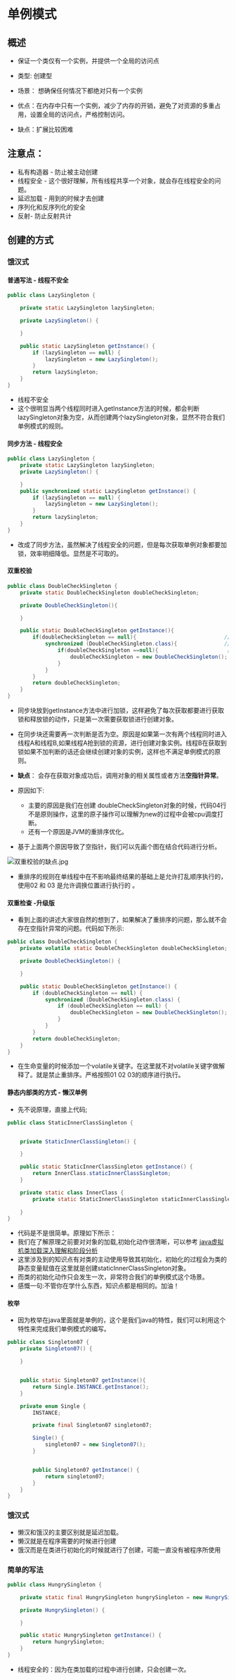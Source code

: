 # 单例模式
## 概述
- 保证一个类仅有一个实例，并提供一个全局的访问点
- 类型: 创建型

- 场景： 想确保任何情况下都绝对只有一个实例
- 优点：在内存中只有一个实例，减少了内存的开销，避免了对资源的多重占用，设置全局的访问点，严格控制访问。
- 缺点：扩展比较困难

## 注意点：
- 私有构造器 - 防止被主动创建
- 线程安全 - 这个很好理解，所有线程共享一个对象，就会存在线程安全的问题。
- 延迟加载 - 用到的时候才去创建
- 序列化和反序列化的安全 
- 反射- 防止反射共计


## 创建的方式
### 饿汉式
#### 普通写法 - 线程不安全

```java
public class LazySingleton {

    private static LazySingleton lazySingleton;

    private LazySingleton() {

    }

    public static LazySingleton getInstance() {
        if (lazySingleton == null) {
            lazySingleton = new LazySingleton();
        }
        return lazySingleton;
    }
}
```
- 线程不安全
- 这个很明显当两个线程同时进入getInstance方法的时候，都会判断lazySingleton对象为空，从而创建两个lazySingleton对象，显然不符合我们单例模式的规则。

#### 同步方法 - 线程安全


```java
public class LazySingleton {
    private static LazySingleton lazySingleton;
    private LazySingleton() {

    }
    public synchronized static LazySingleton getInstance() {
        if (lazySingleton == null) {
            lazySingleton = new LazySingleton();
        }
        return lazySingleton;
    }
}
```
- 改成了同步方法，虽然解决了线程安全的问题，但是每次获取单例对象都要加锁，效率明细降低。显然是不可取的。

#### 双重校验

```java
public class DoubleCheckSingleton {
    private static DoubleCheckSingleton doubleCheckSingleton;

    private DoubleCheckSingleton(){

    }

    public static DoubleCheckSingleton getInstance(){
        if(doubleCheckSingleton == null){                            //01
            synchronized (DoubleCheckSingleton.class){               //02
                if(doubleCheckSingleton ==null){                      //03
                    doubleCheckSingleton = new DoubleCheckSingleton(); // 04
                }
            }
        }
        return doubleCheckSingleton;
    }
}

```
- 同步块放到getInstance方法中进行加锁，这样避免了每次获取都要进行获取锁和释放锁的动作，只是第一次需要获取锁进行创建对象。
- 在同步块还需要再一次判断是否为空。原因是如果第一次有两个线程同时进入线程A和线程B,如果线程A抢到锁的资源，进行创建对象实例。线程B在获取到锁如果不加判断的话还会继续创建对象的实例，这样也不满足单例模式的原则。

- **缺点**： 会存在获取对象成功后，调用对象的相关属性或者方法**空指针异常**。
- 原因如下:
    - 主要的原因是我们在创建  doubleCheckSingleton对象的时候，代码04行不是原则操作，这里的原子操作可以理解为new的过程中会被cpu调度打断。
    - 还有一个原因是JVM的重排序优化。
- 基于上面两个原因导致了空指针，我们可以先画个图在结合代码进行分析。

![双重校验的缺点.jpg](https://i.loli.net/2020/03/08/2NPspxt7e9riXb1.jpg)

- 重排序的规则在单线程中在不影响最终结果的基础上是允许打乱顺序执行的，使用02 和 03 是允许调换位置进行执行的 。

#### 双重检查 -升级版
- 看到上面的讲述大家很自然的想到了，如果解决了重排序的问题，那么就不会存在空指针异常的问题。代码如下所示:


```java
public class DoubleCheckSingleton {
    private volatile static DoubleCheckSingleton doubleCheckSingleton;

    private DoubleCheckSingleton() {

    }

    public static DoubleCheckSingleton getInstance() {
        if (doubleCheckSingleton == null) {
            synchronized (DoubleCheckSingleton.class) {
                if (doubleCheckSingleton == null) {
                    doubleCheckSingleton = new DoubleCheckSingleton();
                }
            }
        }
        return doubleCheckSingleton;
    }
}
```
- 在生命变量的时候添加一个volatile关键字。在这里就不对volatile关键字做解释了。就是禁止重排序。严格按照01 02 03的顺序进行执行。

#### 静态内部类的方式 - 懒汉单例
- 先不说原理，直接上代码;

``` java
public class StaticInnerClassSingleton {


    private StaticInnerClassSingleton() {

    }

    public static StaticInnerClassSingleton getInstance() {
        return InnerClass.staticInnerClassSingleton;
    }

    private static class InnerClass {
        private static StaticInnerClassSingleton staticInnerClassSingleton = new StaticInnerClassSingleton();
        
    }
}
```
- 代码是不是很简单。原理如下所示：
- 我们在了解原理之前要对对象的加载,初始化动作很清晰，可以参考 [java虚拟机类加载深入理解和阶段分析](https://blog.csdn.net/qq_33249725/article/details/103194546/ "java虚拟机类加载深入理解和阶段分析") 
- 这里涉及到的知识点有对类的主动使用导致其初始化，初始化的过程会为类的静态变量赋值在这里就是创建staticInnerClassSingleton对象。
- 而类的初始化动作只会发生一次，非常符合我们的单例模式这个场景。
- 感慨一句:不管你在学什么东西，知识点都是相同的。加油！

#### 枚举
- 因为枚举在java里面就是单例的，这个是我们java的特性，我们可以利用这个特性来完成我们单例模式的编写。


```java
public class Singleton07 {
    private Singleton07() {

    }


    public static Singleton07 getInstance(){
        return Single.INSTANCE.getInstance();
    }

    private enum Single {
        INSTANCE;

        private final Singleton07 singleton07;

        Single() {
            singleton07 = new Singleton07();
        }


        public Singleton07 getInstance() {
            return singleton07;
        }
    }
}
```

### 饿汉式
- 懒汉和饿汉的主要区别就是延迟加载。
- 懒汉就是在程序需要的时候进行创建
- 饿汉而是在类进行初始化的时候就进行了创建，可能一直没有被程序所使用

### 简单的写法

```java
public class HungrySingleton {

    private static final HungrySingleton hungrySingleton = new HungrySingleton();

    private HungrySingleton() {

    }

    public static HungrySingleton getInstance() {
        return hungrySingleton;
    }
}
```
- 线程安全的：因为在类加载的过程中进行创建，只会创建一次。


